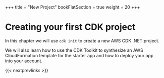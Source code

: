 +++
title = "New Project"
bookFlatSection = true
weight = 20
+++

# Creating your first CDK project

In this chapter we will use `cdk init` to create a new AWS CDK .NET project.

We will also learn how to use the CDK Toolkit to synthesize an AWS
CloudFormation template for the starter app and how to deploy your app into your
account.


{{< nextprevlinks >}}